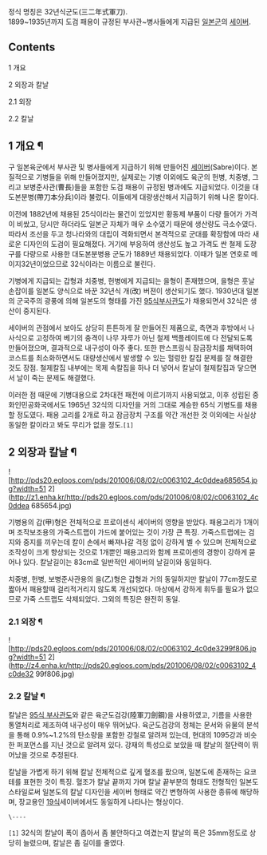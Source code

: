 정식 명칭은 32년식군도(三二年式軍刀).  
1899~1935년까지 도검 패용이 규정된 부사관~병사들에게 지급된
[일본군](%EC%9D%BC%EB%B3%B8%EA%B5%B0.md)의
[세이버](%EC%84%B8%EC%9D%B4%EB%B2%84.md).

## Contents

    

1 개요

2 외장과 칼날

    

2.1 외장

2.2 칼날

## 1 개요 ¶

  

구 일본육군에서 부사관 및 병사들에게 지급하기 위해 만들어진
[세이버](%EC%84%B8%EC%9D%B4%EB%B2%84.md)(Sabre)이다. 본질적으로 기병들을 위해 만들어졌지만, 실제로는
기병 이외에도 육군의 헌병, 치중병, 그리고 보병준사관(曹長)들을 포함한 도검 패용이 규정된 병과에도 지급되었다. 이것을
대도본분병(帶刀本分兵)이라 불렀다. 이들에게 대량생산해서 지급하기 위해 나온 칼이다.

  

이전에 1882년에 채용된 25식이라는 물건이 있었지만 황동제 부품이 다량 들어가 가격이 비쌌고, 당시만 하더라도 일본군 자체가 매우
소수였기 때문에 생산량도 극소수였다. 따라서 조선을 두고 청나라와의 대립이 격화되면서 본격적으로 군대를 확장함에 따라 새로운 디자인의 도검이
필요해졌다. 거기에 부응하여 생산성도 높고 가격도 싼 철제 도장구를 다량으로 사용한 대도본분병용 군도가 1889년 채용되었다. 이때가 일본
연호로 메이지32년이었으므로 32식이라는 이름으로 불린다.  

  

기병에게 지급되는 갑형과 치중병, 헌병에게 지급되는 을형이 존재했으며, 을형은 훗날 손잡이를 일본도 양식으로 바꾼 32년식 개(改) 버젼이
생산되기도 했다. 1930년대 일본의 군국주의 광풍에 의해 일본도의 형태를 가진 [95식부사관도](95%EC%8B%9D%20%EB%B6%80%EC%82%AC%EA%B4%80%EB%8F%84.md)가 채용되면서 32식은
생산이 중지된다.

  

세이버의 관점에서 보아도 상당히 튼튼하게 잘 만들어진 제품으로, 측면과 후방에서 나사식으로 고정하여 베기의 충격이 나무 자루가 아닌 철제
백플레이트에 다 전달되도록 만들어졌으며, 결과적으로 내구성이 아주 좋다. 또한 판스프링식 잠금장치를 채택하여 코스트를 최소화하면서도
대량생산에서 발생할 수 있는 헐렁한 칼집 문제를 잘 해결한 것도 장점. 철제칼집 내부에는 목제 속칼집을 하나 더 넣어서 칼날이 철제칼집과
닿으면서 날이 죽는 문제도 해결했다.  

  

이러한 점 때문에 기병대용으로 2차대전 패전에 이르기까지 사용되었고, 이후 성립된 중화인민공화국에서도 1965년 32식의 디자인을 거의
그대로 계승한 65식 기병도를 채용할 정도였다. 패용 고리를 2개로 하고 잠금장치 구조를 약간 개선한 것 이외에는 사실상 동일한 칼이라고
봐도 무리가 없을 정도.`[1]`

## 2 외장과 칼날 ¶

![http://pds20.egloos.com/pds/201006/08/02/c0063102_4c0ddea685654.jpg?width=51
2](http://z1.enha.kr/http://pds20.egloos.com/pds/201006/08/02/c0063102_4c0ddea
685654.jpg)

  

기병용의 갑(甲)형은 전체적으로 프로이센식 세이버의 영향을 받았다. 패용고리가 1개이며 조작보조용의 가죽스트랩이 가드에 붙어있는 것이 가장
큰 특징. 가죽스트랩에는 검지와 중지를 끼우는데 칼이 손에서 빠져나갈 걱정 없이 강하게 벨 수 있으며 전체적으로 조작성이 크게 향상되는
것으로 1개뿐인 패용고리와 함께 프로이센의 경향이 강하게 묻어나 있다. 칼날길이는 83cm로 일반적인 세이버의 날길이와 동일하다.  

  

치중병, 헌병, 보병준사관용의 을(乙)형은 갑형과 거의 동일하지만 칼날이 77cm정도로 짧아서 패용할때 걸리적거리지 않도록 개선되었다.
마상에서 강하게 휘두를 필요가 없으므로 가죽 스트랩도 삭제되었다. 그외의 특징은 완전히 동일.  

### 2.1 외장 ¶

![http://pds20.egloos.com/pds/201006/08/02/c0063102_4c0de3299f806.jpg?width=51
2](http://z4.enha.kr/http://pds20.egloos.com/pds/201006/08/02/c0063102_4c0de32
99f806.jpg)

  
  

### 2.2 칼날 ¶

칼날은 [95식 부사관도](95%EC%8B%9D%20%EB%B6%80%EC%82%AC%EA%B4%80%EB%8F%84.md)와 같은
육군도검강(陸軍刀劍鋼)을 사용하였고, 기름을 사용한 통열처리로 제조하여 내구성이 매우 뛰어났다. 육군도검강의 정체는 문서와 유물의 분석을
통해 0.9%~1.2%의 탄소량을 포함한 강철로 알려져 있는데, 현대의 1095강과 비슷한 퍼포먼스를 지닌 것으로 알려져 있다. 강재의
특성으로 보았을 때 칼날의 절단력이 뛰어났을 것으로 추정된다.

  

칼날을 가볍게 하기 위해 칼날 전체적으로 깊게 혈조를 팠으며, 일본도에 존재하는 요코테를 표현한 것이 특징. 혈조가 칼날 끝까지 가며 칼날
끝부분의 형태도 전형적인 일본도 스타일로써 일본도의 칼날 디자인을 세이버 형태로 약간 변형하여 사용한 종류에 해당하며, 장교용인
[19식](19%EC%8B%9D.md)세이버에서도 동일하게 나타나는 형상이다.

`\----`

`[1]` 32식의 칼날이 폭이 좁아서 좀 불안하다고 여겼는지 칼날의 폭은 35mm정도로 상당히 늘렸으며, 칼날은 좀 길이를 줄였다.

